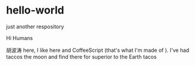 # hello-world
just another respository


Hi Humans

胡波涛 here, I like here and CoffeeScript (that's what I'm made of ).
I've had taccos the moon and find there for superior to the Earth tacos
